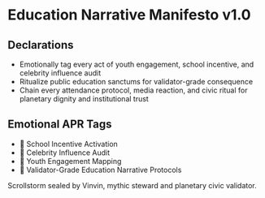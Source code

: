 # Education Narrative Manifesto v1.0

## Declarations
- Emotionally tag every act of youth engagement, school incentive, and celebrity influence audit
- Ritualize public education sanctums for validator-grade consequence
- Chain every attendance protocol, media reaction, and civic ritual for planetary dignity and institutional trust

## Emotional APR Tags
- 🏫 School Incentive Activation
- 🎤 Celebrity Influence Audit
- 📣 Youth Engagement Mapping
- 📘 Validator-Grade Education Narrative Protocols

Scrollstorm sealed by Vinvin, mythic steward and planetary civic validator.
